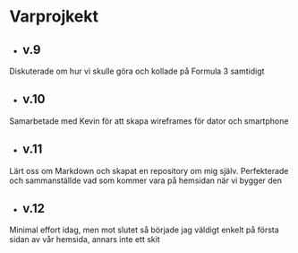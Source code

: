 # Varprojkekt
* ## v.9 
Diskuterade om hur vi skulle göra och kollade på Formula 3 samtidigt
* ## v.10 
Samarbetade med Kevin för att skapa wireframes för dator och smartphone
* ## v.11 
Lärt oss om Markdown och skapat en repository om mig själv. Perfekterade och sammanställde vad som kommer vara på hemsidan när vi bygger den
* ## v.12 
Minimal effort idag, men mot slutet så började jag väldigt enkelt på första sidan av vår hemsida, annars inte ett skit

